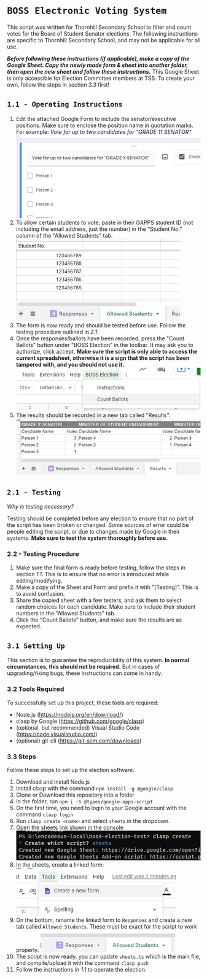 # `BOSS Electronic Voting System`
This script was written for Thornhill Secondary School to filter and count votes for the Board of Student Senator elections. The following instructions are specific to Thornhill Secondary School, and may not be applicable for all use.

***Before following these instructions (if applicable), make a copy of the Google Sheet. Copy the newly made form & sheet into another folder, then open the new sheet and follow these instructions.*** This Google Sheet is only accessible for Election Committee members at TSS. To create your own, follow the steps in section 3.3 first!

## `1.1 - Operating Instructions`
1. Edit the attached Google Form to include the senator/executive positions. Make sure to enclose the position name in quotation marks. For example: _Vote for up to two candidates for "GRADE 11 SENATOR"_
   ![img.png](Images/img.png)
2. To allow certain students to vote, paste in their GAPPS student ID (not including the email address, just the number) in the “Student No.” column of the "Allowed Students" tab.
   ![img.png](Images/img2.png)
3. The form is now ready and should be tested before use. Follow the testing procedure outlined in *2.1*.
4. Once the responses/ballots have been recorded, press the "Count Ballots" button under "BOSS Election" in the toolbar. It may ask you to authorize, click accept. **Make sure the script is only able to access the current spreadsheet, otherwise it is a sign that the script has been tampered with, and you should not use it.**
![img.png](Images/img3.png)
5. The results should be recorded in a new tab called "Results".
![img.png](Images/img4.png)

## `2.1 - Testing`

_Why is testing necessary?_

Testing should be completed before any election to ensure that no part of the script has been broken or changed. Some sources of error could be people editing the script, or due to changes made by Google in their systems. **Make sure to test the system thoroughly before use.**

### 2.2 - Testing Procedure
1. Make sure the final form is ready before testing, follow the steps in section *1.1*. This is to ensure that no error is introduced while editing/modifying.
2. Make a copy of the Sheet and Form and prefix it with "[Testing]". This is to avoid confusion.
3. Share the copied sheet with a few testers, and ask them to select random choices for each candidate. Make sure to include their student numbers in the "Allowed Students" tab.
4. Click the "Count Ballots" button, and make sure the results are as expected.

## `3.1 Setting Up`

This section is to guarantee the reproducibility of this system. **In normal circumstances, this should not be required.** But in cases of upgrading/fixing bugs, these instructions can come in handy.

### 3.2 Tools Required
To successfully set up this project, these tools are required:
- Node.js (https://nodejs.org/en/download/)
- clasp by Google (https://github.com/google/clasp)
- (optional, but recommended) Visual Studio Code (https://code.visualstudio.com/)
- (optional) git-cli (https://git-scm.com/downloads)

### 3.3 Steps

Follow these steps to set up the election software.
1. Download and install Node.js
2. Install clasp with the command `npm install -g @google/clasp`
3. Clone or Download this repository into a folder
4. In the folder, run `npm i -S @types/google-apps-script`
5. On the first time, you need to login to your Google account with the command `clasp login`
6. Run `clasp create <name>` and select `sheets` in the dropdown.
7. Open the sheets link shown in the console
![img.png](Images/img5.png)
8. In the sheets, create a linked form:
![img.png](Images/img6.png)
9. On the bottom, rename the linked form to `Responses` and create a new tab called `Allowed Students`. These must be exact for the script to work properly.
![img.png](Images/img7.png)
10. The script is now ready, you can update `sheets.ts` which is the main file, and compile/upload it with the command `clasp push`
11. Follow the instructions in *1.1* to operate the election.